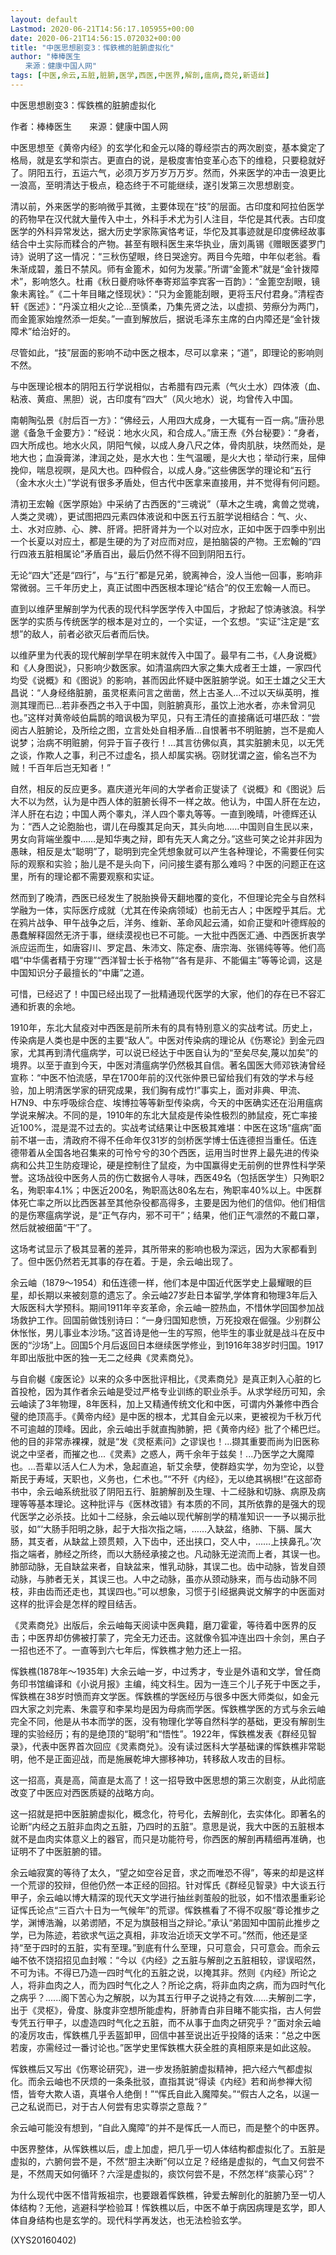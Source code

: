 ```yaml
---
layout: default
Lastmod: 2020-06-21T14:56:17.105955+00:00
date: 2020-06-21T14:56:15.072032+00:00
title: "中医思想剧变3：恽鉄樵的脏腑虚拟化"
author: "棒棒医生
　　来源：健康中国人网"
tags: [中医,余云,五脏,脏腑,医学,西医,中医界,解剖,瘟病,商兑,新语丝]
---
```


中医思想剧变3：恽鉄樵的脏腑虚拟化

作者：棒棒医生　　来源：健康中国人网

中医思想至《黄帝内经》的玄学化和金元以降的尊经崇古的两次剧变，基本奠定了格局，就是玄学和崇古。更直白的说，是极度害怕变革心态下的维稳，只要稳就好了。阴阳五行，五运六气，必须万岁万岁万万岁。然而，外来医学的冲击一浪更比一浪高，至明清达于极点，稳态终于不可能继续，遂引发第三次思想剧变。

清以前，外来医学的影响微乎其微，主要体现在“技”的层面。古印度和阿拉伯医学的药物早在汉代就大量传入中土，外科手术尤为引人注目，华佗是其代表。古印度医学的外科异常发达，据大历史学家陈寅恪考证，华佗及其事迹就是印度佛经故事结合中土实际而糅合的产物。甚至有眼科医生来华执业，唐刘禹锡《赠眼医婆罗门诗》说明了这一情况：“三秋伤望眼，终日哭途穷。两目今先暗，中年似老翁。看朱渐成碧，羞日不禁风。师有金篦术，如何为发蒙。”所谓“金篦术”就是“金针拨障术”，影响悠久。杜甫《秋日夔府咏怀奉寄郑监李宾客一百韵》：“金篦空刮眼，镜象未离铨。”《二十年目睹之怪现状》：“只为金篦能刮眼，更将玉尺付君身。”清程杏轩《医述》：“丹溪立相火之论...至慎柔，乃集先贤之法，以虚损、劳瘵分为两门，而金篦家始煌然添一炬矣。”一直到解放后，据说毛泽东主席的白内障还是“金针拨障术”给治好的。

尽管如此，“技”层面的影响不动中医之根本，尽可以拿来；“道”，即理论的影响则不然。

与中医理论根本的阴阳五行学说相似，古希腊有四元素（气火土水）四体液（血、粘液、黄疸、黑胆）说，古印度有“四大”（风火地水）说，均曾传入中国。

南朝陶弘景《肘后百一方》：“佛经云，人用四大成身，一大辄有一百一病。”唐孙思邈《备急千金要方》：“经说：地水火风，和合成人。”唐王焘《外台秘要》：“身者，四大所成也。地水火风，阴阳气候，以成人身八尺之体，骨肉肌肤，块然而处，是地大也；血淚膏涕，津润之处，是水大也：生气温暖，是火大也；举动行来，屈伸挽仰，喘息视暝，是风大也。四种假合，以成人身。”这些佛医学的理论和“五行（金木水火土）”学说有很多矛盾处，但古代中医拿来直接用，并不觉得有何问题。

清初王宏翰《医学原始》中采纳了古西医的“三魂说”（草木之生魂，禽兽之觉魂，人类之灵魂），更试图把四元素四体液说和中医五行五脏学说相结合：气、火、土、水对应肺、心、脾、肝肾。把肝肾并为一个以对应水，正如中医于四季中别出一个长夏以对应土，都是生硬的为了对应而对应，是拍脑袋的产物。王宏翰的“四行四液五脏相属论”矛盾百出，最后仍然不得不回到阴阳五行。

无论“四大”还是“四行”，与“五行”都是兄弟，貌离神合，没人当他一回事，影响非常微弱。三千年历史上，真正试图中西医根本理论“结合”的仅王宏翰一人而已。

直到以维萨里解剖学为代表的现代科学医学传入中国后，才掀起了惊涛骇浪。科学医学的实质与传统医学的根本是对立的，一个实证，一个玄想。“实证”注定是“玄想”的敌人，前者必欲灭后者而后快。

以维萨里为代表的现代解剖学早在明末就传入中国了。最早有二书，《人身说概》和《人身图说》，只影响少数医家。如清温病四大家之集大成者王士雄，一家四代均受《说概》和《图说》的影响，甚而因此怀疑中医脏腑学说。如王士雄之父王大昌说：“人身经络脏腑，虽灵枢素问言之凿凿，然上古圣人...不过以天纵英明，推测其理而已...若非泰西之书入于中国，则脏腑真形，虽饮上池水者，亦未曾洞见也。”这样对黄帝岐伯扁鹊的暗讽极为罕见，只有王清任的直接痛诋可堪匹敌：“尝阅古人脏腑论，及所绘之图，立言处处自相矛盾...自恨著书不明赃腑，岂不是痴人说梦；治病不明赃腑，何异于盲子夜行！...其言彷佛似真，其实脏腑未见，以无凭之谈，作欺人之事，利己不过虚名，损人却属实祸。窃财犹谓之盗，偷名岂不为贼！千百年后岂无知者！”

自然，相反的反应更多。嘉庆道光年间的大学者俞正燮读了《说概》和《图说》后大不以为然，认为是中西人体的脏腑长得不一样之故。他认为，中国人肝在左边，洋人肝在右边；中国人两个睾丸，洋人四个睾丸等等。一直到晚晴，叶德辉还认为：“西人之论胞胎也，谓儿在母腹其足向天，其头向地……中国则自生民以来，男女向背端坐腹中……是知华夷之辩，即有先天人禽之分。”这些可笑之论并非因为愚昧，相反是太“聪明”了，聪明到完全凭想象就可以产生各种理论，不需要任何实际的观察和实验；胎儿是不是头向下，问问接生婆有那么难吗？中医的问题正在这里，所有的理论都不需要观察和实证。

然而到了晚清，西医已经发生了脱胎换骨天翻地覆的变化，不但理论完全与自然科学融为一体，实际医疗成就（尤其在传染病领域）也前无古人；中医瞠乎其后。尤在鸦片战争、甲午战争之后，洋务、维新、革命风起云涌，如俞正燮和叶德辉般的愚蠢解释固然无济于事，继续漠视也已不可能。一大批中西医汇通、中西医折衷学派应运而生，如唐容川、罗定昌、朱沛文、陈定泰、唐宗海、张锡纯等等。他们高唱“中华儒者精于穷理”“西洋智士长于格物”“各有是非、不能偏主”等等论调，这是中国知识分子最擅长的“中庸”之道。

可惜，已经迟了！中国已经出现了一批精通现代医学的大家，他们的存在已不容汇通和折衷的余地。

1910年，东北大鼠疫对中西医是前所未有的具有特别意义的实战考试。历史上，传染病是人类也是中医的主要“敌人”。中医对传染病的理论从《伤寒论》到金元四家，尤其再到清代瘟病学，可以说已经达于中医自认为的“至矣尽矣,蔑以加矣”的境界。以至于直到今天，中医对清瘟病学仍然极其自信。著名国医大师邓铁涛曾经宣称：“中医不怕流感，早在1700年前的汉代张仲景已留给我们有效的学术与经验，加上明清医学家的研究成果，我们胸有成竹!”事实上，面对非典、甲流、H7N9、中东呼吸综合症、埃博拉等等新型传染病，今天的中医确实还在沿用瘟病学说来解决。不同的是，1910年的东北大鼠疫是传染性极烈的肺鼠疫，死亡率接近100%，混是混不过去的。实战考试结果让中医极其难堪：中医在这场“瘟病”面前不堪一击，清政府不得不任命年仅31岁的剑桥医学博士伍连德担当重任。伍连德带着从全国各地召集来的可怜兮兮的30个西医，运用当时世界上最先进的传染病和公共卫生防疫理论，硬是控制住了鼠疫，为中国赢得史无前例的世界性科学荣誉。这场战役中医务人员的伤亡数据令人寻味，西医49名（包括医学生）只殉职2名，殉职率4.1%；中医近200名，殉职高达80名左右，殉职率40%以上。中医群体死亡率之所以比西医甚至其他杂役都高得多，主要是因为他们的信仰。他们相信的是伤寒瘟病学说，是“正气存内，邪不可干”；结果，他们正气凛然的不戴口罩，然后就被细菌“干”了。

这场考试显示了极其显著的差异，其所带来的影响也极为深远，因为大家都看到了。但中医仍然若无其事的存在着。于是，余云岫出现了。

余云岫（1879～1954）和伍连德一样，他们本是中国近代医学史上最耀眼的巨星，却长期以来被刻意的遗忘了。余云岫27岁赴日本留学,学体育和物理3年后入大阪医科大学预科。期间1911年辛亥革命，余云岫一腔热血，不惜休学回国参加战场救护工作。回国前做饯别诗曰：“一身归国知悲愤，万死投艰在倔强。少别群公休怅怅，男儿事业本沙场。”这首诗是他一生的写照，他毕生的事业就是战斗在反中医的“沙场”上。回国5个月后返回日本继续医学修业，到1916年38岁时归国。1917年即出版批中医的独一无二之经典《灵素商兑》。

与自俞樾《废医论》以来的众多中医批评相比，《灵素商兑》是真正刺入心脏的匕首投枪，因为其作者余云岫是受过严格专业训练的职业杀手。从求学经历可知，余云岫读了3年物理，8年医科，加上又精通传统文化和中医，可谓内外兼修中西合璧的绝顶高手。《黄帝内经》是中医的根本，尤其自金元以来，更被视为千秋万代不可逾越的顶峰。因此，余云岫出手就直掏肺腑，把《黄帝内经》批了个稀巴烂。他的目的非常赤裸裸，就是“发《灵枢素问》之谬误也！...撷其重要而尚为旧医称说之中坚者，而摧之也...《灵素》之惑人，两千余年于兹矣！...乃医学之大魔障也。...吾辈以活人仁人为术，急起直追，斩艾余孽，使群趋实学，勿为空论，以登斯民于寿域，天职也，义务也，仁术也。”“不歼《内经》，无以绝其祸根!”在这部奇书中，余云岫系统批驳了阴阳五行、脏腑解剖及生理、十二经脉和切脉、病原及病理等等基本理论。这种批评与《医林改错》有本质的不同，其所依靠的是强大的现代医学之必杀技。比如十二经脉，余云岫以现代解剖学的精准知识一一予以揭示批驳，如“‘大肠手阳明之脉，起于大指次指之端，……入缺盆，络肺、下膈、属大肠，其支者，从缺盆上颈贯颊，入下齿中，还出挟口，交人中，……上挟鼻孔。’次指之端者，肺经之所终，而以大肠经承接之也。凡动脉无逆流而上者，其误一也。肺部动脉，无自缺盆来者，自缺盆来，惟乳动脉，其误二也。齿中动脉，皆发自颈动脉，与肺者无关，其误三也。人中之动脉，虽亦从颈动脉来，而与齿动脉不同枝，非由齿而还走也，其误四也。”可以想象，习惯于引经据典说文解字的中医面对这样的批评会是怎样的瞠目结舌。

《灵素商兑》出版后，余云岫每天阅读中医典籍，磨刀霍霍，等待着中医界的反击；中医界却仿佛被打蒙了，完全无力还击。这就像令狐冲连出四十余剑，黑白子一招也还不了。一直等到六七年后，恽鉄樵才勉力还上一招。

恽鉄樵(1878年～1935年) 大余云岫一岁，中过秀才，专业是外语和文学，曾任商务印书馆编译和《小说月报》主编，纯文科生。因为一连三个儿子死于中医之手，恽鉄樵在38岁时愤而弃文学医。恽鉄樵的学医经历与很多中医大师类似，如金元四大家之刘完素、朱震亨和李杲均是因为母病而学医。恽鉄樵学医的方式与余云岫完全不同，他是从书本而学的医，没有物理化学等自然科学的基础，更没有解剖生理的实验经历；有的是绝顶的“聪明”和“悟性”。1922年，恽鉄樵发表《群经见智录》，代表中医界首次回应《灵素商兑》。没有读过医科大学基础课的恽鉄樵非常聪明，他不是正面迎战，而是施展乾坤大挪移神功，转移敌人攻击的目标。

这一招高，真是高，简直是太高了！这一招导致中医思想的第三次剧变，从此彻底改变了中医应对西医质疑的战略方向。

这一招就是把中医脏腑虚拟化，概念化，符号化，去解剖化，去实体化。即著名的论断“内经之五脏非血肉之五脏，乃四时的五脏”。意思是说，我大中医的五脏根本就不是血肉实体意义上的器官，而只是功能符号，你西医的解剖再精细再准确，也证明不了中医脏腑的错。

余云岫寂寞的等待了太久，“望之如空谷足音，求之而唯恐不得”，等来的却是这样一个荒谬的狡辩，但他仍然一本正经的回招。针对恽氏《群经见智录》中大谈五行甲子，余云岫以博大精深的现代天文学进行抽丝剥茧般的批驳，如不惜浓墨重彩论证恽氏论点“三百六十日为一气候年”的荒谬。恽鉄樵看了不得不叹服“尊论推步之学，渊博浩瀚，以弟谫陋，不足为旗鼓相当之辩论。”承认“弟固知中国前此推步之学，已为陈迹，若欲求气运之真相，非攻治近顷天文学不可。”然而，他还是坚持“至于四时的五脏，实有至理。”到底有什么至理，只可意会，只可意会。而余云岫不依不饶招招见血封喉：“今以《内经》之五脏与解剖之五脏相较，谬误昭然，不可为讳。不得已乃造一四时气化的五脏之说，以掩其非。然则《内经》所论之人，将非血肉之人，而为四时气化之人？所论之病，将非血肉之病，而为四时气化之病乎？......阁下苦心为之解脱，以为其五行甲子之说持之有效......夫解剖二字，出于《灵枢》，骨度、脉度非空想所能虚构，肝肺青白非目睹不能实指，古人何尝专凭五行甲子，以虚造四时气化之五脏，而不从事于血肉之研究乎？”面对余云岫的凌厉攻击，恽鉄樵几乎丢盔卸甲，回信中甚至说出近乎投降的话来：“总之中医若废，亦需经过一番讨论也。”医学史里恽鉄樵大获全胜的真相原来是如此这般。

恽鉄樵后又写出《伤寒论研究》，进一步发扬脏腑虚拟精神，把六经六气都虚拟化。而余云岫也不厌烦的一条条批驳，直指其说“得读《内经》若和尚参禅大彻悟，皆夸大欺人语，真堪令人绝倒！”“恽氏自此入魔障矣。”“假古人之名，以逞一己之私说而已，对于古人何尝有忠实尊崇之意哉？”

余云岫可能没有想到，“自此入魔障”的并不是恽氏一人而已，而是整个的中医界。

中医界整体，从恽鉄樵以后，虚上加虚，把几乎一切人体结构都虚拟化了。五脏是虚拟的，六腑何尝不是，不然“胆主决断”何以立足？经络是虚拟的，气血又何尝不是，不然周天如何循环？六淫是虚拟的，痰饮何尝不是，不然怎样“痰蒙心窍”？

为什么现代中医不惜背叛祖宗，也要跟着恽鉄樵，钟爱去解剖化的脏腑乃至一切人体结构？无他，逃避科学检验耳！恽鉄樵以后，中医不单于病因病理是玄学，即人体自身结构也是玄学的。现代科学再发达，也无法检验玄学。

(XYS20160402)


